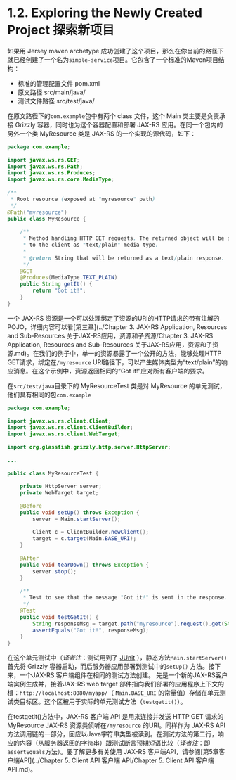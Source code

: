 1.2. Exploring the Newly Created Project 探索新项目
========================

如果用 Jersey maven archetype 成功创建了这个项目，那么在你当前的路径下就已经创建了一个名为`simple-service`项目。它包含了一个标准的Maven项目结构：

* 标准的管理配置文件 pom.xml
* 原文路径 src/main/java/
* 测试文件路径 src/test/java/

在原文路径下的`com.example`包中有两个 class 文件，这个 Main 类主要是负责承接 Grizzly 容器，同时也为这个容器配置和部署 JAX-RS 应用。在同一个包内的另外一个类 MyResource 类是 JAX-RS 的一个实现的源代码，如下： 

```java
package com.example;
 
import javax.ws.rs.GET;
import javax.ws.rs.Path;
import javax.ws.rs.Produces;
import javax.ws.rs.core.MediaType;
 
/**
 * Root resource (exposed at "myresource" path)
 */
@Path("myresource")
public class MyResource {
 
    /**
     * Method handling HTTP GET requests. The returned object will be sent
     * to the client as "text/plain" media type.
     *
     * @return String that will be returned as a text/plain response.
     */
    @GET
    @Produces(MediaType.TEXT_PLAIN)
    public String getIt() {
        return "Got it!";
    }
}
```

一个 JAX-RS 资源是一个可以处理绑定了资源的URI的HTTP请求的带有注解的POJO，详细内容可以看[第三章](../Chapter 3. JAX-RS Application, Resources and Sub-Resources 关于JAX-RS应用，资源和子资源/Chapter 3. JAX-RS Application, Resources and Sub-Resources 关于JAX-RS应用，资源和子资源.md)。在我们的例子中，单一的资源暴露了一个公开的方法，能够处理HTTP GET请求，绑定在`/myresource` URI路径下，可以产生媒体类型为“text/plain”的响应消息。在这个示例中，资源返回相同的“Got it!”应对所有客户端的要求。

在`src/test/java`目录下的 MyResourceTest 类是对 MyResource 的单元测试，他们具有相同的包`com.example`

```java
package com.example;
 
import javax.ws.rs.client.Client;
import javax.ws.rs.client.ClientBuilder;
import javax.ws.rs.client.WebTarget;
 
import org.glassfish.grizzly.http.server.HttpServer;
 
...
 
public class MyResourceTest {
 
    private HttpServer server;
    private WebTarget target;
 
    @Before
    public void setUp() throws Exception {
        server = Main.startServer();
 
        Client c = ClientBuilder.newClient();
        target = c.target(Main.BASE_URI);
    }
 
    @After
    public void tearDown() throws Exception {
        server.stop();
    }
 
    /**
     * Test to see that the message "Got it!" is sent in the response.
     */
    @Test
    public void testGetIt() {
        String responseMsg = target.path("myresource").request().get(String.class);
        assertEquals("Got it!", responseMsg);
    }
}
```

在这个单元测试中（*译者注*：测试用到了 [JUnit](junit.org) ），静态方法`Main.startServer()`首先将 Grizzly 容器启动，而后服务器应用部署到测试中的`setUp()` 方法。接下来，一个JAX-RS 客户端组件在相同的测试方法创建。 先是一个新的JAX-RS客户端实例生成并，接着JAX-RS web target 部件指向我们部署的应用程序上下文的根：`http://localhost:8080/myapp/`（ `Main.BASE_URI` 的常量值）存储在单元测试类目标区。这个区被用于实际的单元测试方法（`testgetit()`）。

在testgetit()方法中，JAX-RS 客户端 API 是用来连接并发送 HTTP GET 请求的  MyResource  JAX-RS 资源类侦听在`/myresource` 的URI。同样作为 JAX-RS API 方法调用链的一部分，回应以Java字符串类型被读到。在测试方法的第二行，响应的内容（从服务器返回的字符串）跟测试断言预期短语比较（*译者注*：即`assertEquals`方法）。要了解更多有关使用 JAX-RS 客户端API，请参阅[第5章客户端API](../Chapter 5. Client API 客户端 API/Chapter 5. Client API 客户端 API.md)。
